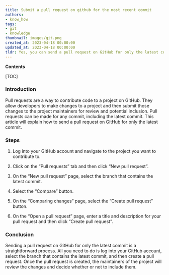 ```yaml
---
title: Submit a pull request on github for the most recent commit
authors:
- know_how
tags:
- git
- knowledge
thumbnail: images/git.png
created_at: 2023-04-18 00:00:00
updated_at: 2023-04-18 00:00:00
tldr: Yes, you can send a pull request on GitHub for only the latest commit.
---
```


**Contents**

[TOC]

### Introduction

Pull requests are a way to contribute code to a project on GitHub. They allow developers to make changes to a project and then submit those changes to the project maintainers for review and potential inclusion. Pull requests can be made for any commit, including the latest commit. This article will explain how to send a pull request on GitHub for only the latest commit.

### Steps

1. Log into your GitHub account and navigate to the project you want to contribute to.

2. Click on the “Pull requests” tab and then click “New pull request”.

3. On the “New pull request” page, select the branch that contains the latest commit.

4. Select the “Compare” button.

5. On the “Comparing changes” page, select the “Create pull request” button.

6. On the “Open a pull request” page, enter a title and description for your pull request and then click “Create pull request”.

### Conclusion

Sending a pull request on GitHub for only the latest commit is a straightforward process. All you need to do is log into your GitHub account, select the branch that contains the latest commit, and then create a pull request. Once the pull request is created, the maintainers of the project will review the changes and decide whether or not to include them.
